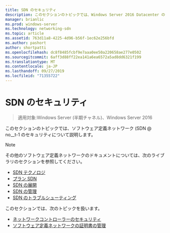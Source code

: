 ```yaml
---
title: SDN のセキュリティ
description: このセクションのトピックでは、Windows Server 2016 Datacenter のソフトウェア定義ネットワーク \(SDN @ no__t-1 のセキュリティについて説明します。
manager: brianlic
ms.prod: windows-server
ms.technology: networking-sdn
ms.topic: article
ms.assetid: 763d11a8-4225-4d96-b56f-1ec62e256bfd
ms.author: pashort
author: shortpatti
ms.openlocfilehash: dc8f8485fcbf9e7aaa0ee50a220658ae277e0502
ms.sourcegitcommit: 6aff3d88ff22ea141a6ea6572a5ad8dd6321f199
ms.translationtype: MT
ms.contentlocale: ja-JP
ms.lasthandoff: 09/27/2019
ms.locfileid: "71355722"
---
```

# <a name="security-for-sdn"></a>SDN のセキュリティ

>適用対象:Windows Server (半期チャネル)、Windows Server 2016

このセクションのトピックでは、ソフトウェア定義ネットワーク \(SDN @ no__t-1 のセキュリティについて説明します。

>[!Note]
>その他のソフトウェア定義ネットワークのドキュメントについては、次のライブラリのセクションを参照してください。
>
> - [SDN テクノロジ](../technologies/Software-Defined-Networking-Technologies.md)  
> - [プラン SDN](../plan/Plan-Software-Defined-Networking.md) 
> - [SDN の展開](../deploy/Deploy-Software-Defined-Networking.md)  
> - [SDN の管理](../manage/manage-sdn.md)  
> - [SDN のトラブルシューティング](../troubleshoot/Troubleshoot-Software-Defined-Networking.md)

このセクションでは、次のトピックを扱います。

- [ネットワークコントローラーのセキュリティ](nc-security.md)
- [ソフトウェア定義ネットワークの証明書の管理](sdn-manage-certs.md)